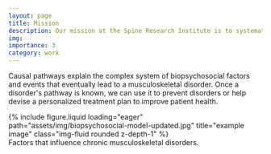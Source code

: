 ```yaml
---
layout: page
title: Mission
description: Our mission at the Spine Research Institute is to systematically improve the way we prevent, evaluate, and treat spine and other musculoskeletal disorders through causal pathways research, education, and the development of platform technologies.
img:
importance: 3
category: work
---
```


Causal pathways explain the complex system of biopsychosocial factors and events that eventually lead to a musculoskeletal disorder. Once a disorder's pathway is known, we can use it to prevent disorders or help devise a personalized treatment plan to improve patient health.


<div class="row">
    <div class="col-sm mt-3 mt-md-0">
        {% include figure.liquid loading="eager" path="assets/img/biopsychosocial-model-updated.jpg" title="example image" class="img-fluid rounded z-depth-1" %}
    </div>
</div>
<div class="caption">
    Factors that influence chronic musculoskeletal disorders.
</div>
